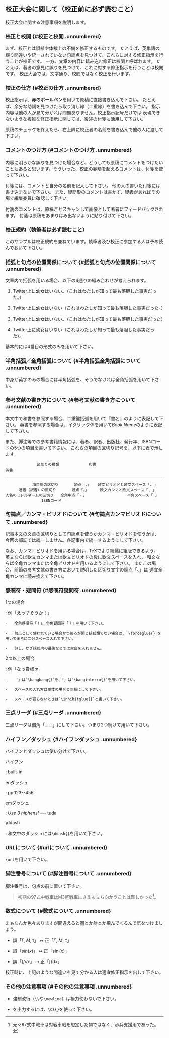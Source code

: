 ## 校正大会に関して（校正前に必ず読むこと）

校正大会に関する注意事項を説明します。

### 校正と校閲 {#校正と校閲 .unnumbered}

まず、校正とは誤植や体裁上の不備を修正するものです。
たとえば、英単語の綴り間違いや統一されていない句読点を見つけて、これらに対する修正指示を行うことが校正です。
一方、文章の内容に踏み込む修正は校閲と呼ばれます。
たとえば、著者の意見に誤りを見つけて、これに対する修正指示を行うことは校閲です。
校正大会では、文字通り、校閲ではなく校正を行います。

### 校正の仕方 {#校正の仕方 .unnumbered}

校正指示は、**赤のボールペン**を用いて原稿に直接書き込んで下さい。
たとえば、余分な助詞を見つけたら取り消し線（二重線）を書き込んで下さい。
指示内容は他の人が見て分かれば問題ありません。校正指示記号だけでは
表現できないような複雑な修正指示に関しては、後述の付箋も活用して下さい。

原稿のチェックを終えたら、右上隅に校正者の名前を書き込んで他の人に渡して下さい。

### コメントのつけ方 {#コメントのつけ方 .unnumbered}

内容に明らかな誤りを見つけた場合など、どうしても原稿にコメントをつけたい
こともあると思います。そういった、校正の範疇を超えるコメントは、付箋を使って下さい。

付箋には、コメントと自分の名前を記入して下さい。
他の人の書いた付箋には書き込まないで下さい。
また、疑問形のコメントは書かず、疑義があればその場で編集委員に確認して下さい。

付箋のコメントは、原稿ごとスキャンして画像として著者にフィードバックされます。
付箋は原稿をあまりはみ出ないように貼り付けて下さい。

### 校正規約（執筆者は必ず読むこと）

このサンプルは校正規約を兼ねています。執筆者及び校正に参加する人は予め読んでおいて下さい。

### 括弧と句点の位置関係について {#括弧と句点の位置関係について .unnumbered}

文章内で括弧を用いる場合、以下の4通りの組み合わせが考えられます。

1.  Twitter上に幼女はいない。（これはわたしが知って最も落胆した事実だった。）

2.  Twitter上に幼女はいない（これはわたしが知って最も落胆した事実だった。）

3.  Twitter上に幼女はいない。（これはわたしが知って最も落胆した事実だった）

4.  Twitter上に幼女はいない（これはわたしが知って最も落胆した事実だった）。

基本的には4番目の形式のみを用いて下さい。

### 半角括弧／全角括弧について {#半角括弧全角括弧について .unnumbered}

中身が英字のみの場合には半角括弧を、そうでなければ全角括弧を用いて下さい。

### 参考文献の書き方について {#参考文献の書き方について .unnumbered}

本文中で和書を参照する場合、二重鍵括弧を用いて『書名』のように表記して下さい。
英書を参照する場合は、イタリック体を用いて*Book
Name*のように表記して下さい。

また、脚注等での参考書籍情報には、著者、訳者、出版社、発行年、ISBNコードの5つの項目を書いて下さい。
これらの項目の区切り記号を、以下に表で示します。

                  区切りの種類             和書                               英書
  ---------------------------- ---------------- ----------------------------------
                項目間の区切り       読点「、」   欧文ピリオドと欧文スペース「. 」
          著者（訳者）の区切り       読点「、」     欧文カンマと欧文スペース「, 」
    人名のミドルネームの区切り   全角中点「・」                  半角スペース「 」
                    ISBNコード                  

### 句読点／カンマ・ピリオドについて {#句読点カンマピリオドについて .unnumbered}

記事本文の文章の区切りとして句読点を使うかカンマ・ピリオドを使うかは、
今回の部誌では統一しません。各記事内で統一するようにして下さい。

なお、カンマ・ピリオドを用いる場合は、TeXでより綺麗に組版できるよう、
英文ならば欧文カンマまたは欧文ピリオドの後に欧文スペースを入れ、
和文ならば全角カンマまたは全角ピリオドを用いるようにして下さい。
またこの場合、前節の参考文献の書き方において説明した区切り文字の読点「、」は
適宜全角カンマに読み換えて下さい。

### 感嘆符・疑問符 {#感嘆符疑問符 .unnumbered}

1つの場合

:   例「えっ？そうか！」

    -   全角感嘆符「！」、全角疑問符「？」を用いて下さい。

    -   句点として使われている場合かつ後ろが閉じ括弧類でない場合は、`\forceglue{}`を用いて後ろに二分スペース入れて下さい。

    -   但し、かぎ括弧内の最後などでは空白を入れません。

2つ以上の場合

:   例「なっ貴様ァ」

    -   「」は`\bangbang{}`を、「」は`\banginterro{}`を用いて下さい。

    -   スペースの入れ方は単体の場合と同様にして下さい。

    -   スペースが要らないときは`\inhibitglue{}`と書いて下さい。

### 三点リーダ {#三点リーダ .unnumbered}

三点リーダは倍角「......」にして下さい。つまり2つ続けて用いて下さい。

### ハイフン／ダッシュ {#ハイフンダッシュ .unnumbered}

ハイフンとダッシュは使い分けて下さい。

ハイフン

:   built-in

enダッシュ

:   pp.123--456

emダッシュ

:   *Use 3 hiphens!* --- tuda

\\ddash

:   和文中のダッシュには`\ddash{}`を用いて下さい。

### URLについて {#urlについて .unnumbered}

`\url`を用いて下さい。

### 脚注番号について {#脚注番号について .unnumbered}

脚注番号は、句点の前に置いて下さい。

> 初期の97式中戦車はM3軽戦車にさえも立ち向かうことは難しかった[^1]。

### 数式について {#数式について .unnumbered}

まぁなんか色々ありますが間違えると圏とか射とか飛んでくるんで気をつけましょう。

-   誤「$\Gamma, M, \tau$」 $\mapsto$ 正「$\Gamma$, $M$, $\tau$」

-   誤「$sin(x)$」 $\mapsto$ 正「$\sin(x)$」

-   誤「$\int f dx$」 $\mapsto$ 正「$\int f \mathrm{d}x$」

校正時に、上記のような間違いを見て分かる人は適宜修正指示を出して下さい。

### その他の注意事項 {#その他の注意事項 .unnumbered}

-   強制改行（`\\`や`\newline`）は極力使わないで下さい。

-   を出力するには、`\CS{}`を使って下さい。

[^1]: 元々97式中戦車は対戦車戦を想定した物ではなく、歩兵支援用であった。
